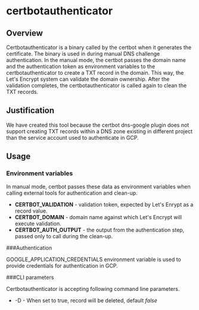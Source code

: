 # certbotauthenticator

## Overview

Certbotauthenticator is a binary called by the certbot when it generates the certificate. The binary is used in during manual DNS challenge authentication. In the manual mode, the certbot passes the domain name and the authentication token as environment variables to the certbotauthenticator to create a TXT record in the domain. This way, the Let's Encrypt system can validate the domain ownership. After the validation completes, the certbotauthenticator is called again to clean the TXT records.

## Justification

We have created this tool because the certbot dns-google plugin does not support creating TXT records within a DNS zone existing in different project than the service account used to authenticate in GCP.

## Usage

### Environment variables

In manual mode, certbot passes these data as environment variables when calling external tools for authentication and clean-up.

- **CERTBOT_VALIDATION** - validation token, expected by Let's Enrypt as a record value.
- **CERTBOT_DOMAIN** - domain name against which Let's Encrypt will execute validation.
- **CERTBOT_AUTH_OUTPUT** - the output from the authentication step, passed only to call during the clean-up.

###Authentication

GOOGLE_APPLICATION_CREDENTIALS environment variable is used to provide credentials for authentication in GCP.

###CLI parameters

Certbotauthenticator is accepting following command line parameters.

- -D - When set to true, record will be deleted, default _false_
